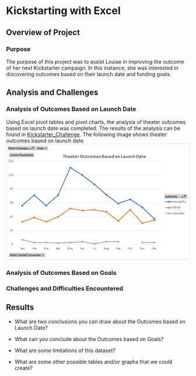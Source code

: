 # Kickstarting with Excel

## Overview of Project

### Purpose
The purpose of this project was to assist Louise in improving the outcome of her next Kickstarter campaign.  In this instance, she was interested in discovering outcomes based on their launch date and funding goals.  
## Analysis and Challenges

### Analysis of Outcomes Based on Launch Date
Using Excel pivot tables and pivot charts, the analysis of theater outcomes based on launch date was completed.  The results of the analysis can be found in [Kickstarter_Challenge](https://github.com/dkleitsch/Kickstarting_with_Excel/blob/main/Kickstarter_Challenge.zip).  The following image shows theater outcomes based on launch date. ![Theater_Outcomes_vs_Launch](https://github.com/dkleitsch/Kickstarting_with_Excel/blob/main/Theater_Outcomes_vs_Launch.png)
### Analysis of Outcomes Based on Goals

### Challenges and Difficulties Encountered

## Results

- What are two conclusions you can draw about the Outcomes based on Launch Date?

- What can you conclude about the Outcomes based on Goals?

- What are some limitations of this dataset?

- What are some other possible tables and/or graphs that we could create?
